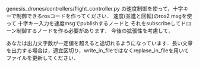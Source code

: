 genesis_drones/controllers/flight_controller.py
の速度制御を使って，十字キーで制御できるrosコードを作ってください．
速度(並進と回転)のros2 msgを使って
十字キー入力を速度msgでpublishするノードと
それをsubscribeしてドローン制御するノードを作る必要があります．
今後の拡張性を考慮して，


あなたは出力文字数が一定値を超えると途切れるようになっています．長い文章を出力する場合は，適宜区切り，write_in_fileではなくreplase_in_fileを用いてファイルを更新してください．
